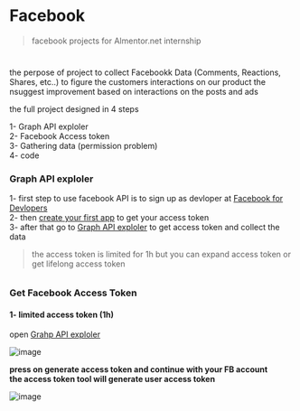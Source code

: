# Facebook
> facebook projects for Almentor.net internship
#


the perpose of project to collect Facebookk Data (Comments, Reactions, Shares, etc..) to figure the customers interactions on our product 
the nsuggest improvement based on interactions on the posts and ads 

the full project designed in 4 steps

 1- Graph API exploler <br>
 2- Facebook Access token<br>
 3- Gathering data (permission problem) <br>
 4- code <br>

### Graph API exploler 

1- first step to use facebook API is to sign up as devloper at [Facebook for Devlopers](https://developers.facebook.com/)<br>
2- then [create your first app](https://developers.facebook.com/docs/development/create-an-app) to get your access token<br>
3- after that go to [Graph API exploler](https://developers.facebook.com/tools/explorer/) to get access token and collect the data<br>

> the access token is limited for 1h but you can expand access token or get lifelong access token
######
### Get Facebook Access Token
 #### 1- limited access token (1h)
 open [Grahp API exploler](https://developers.facebook.com/tools/explorer/) 
 
 
 ![image](https://user-images.githubusercontent.com/81495150/138315875-4bf1874f-ed74-4843-a535-1afdba81b994.png)
 
  __press on generate access token and continue with your FB account__<br>
  __the access token tool will generate user access token__
  
 ![image](https://user-images.githubusercontent.com/81495150/138316085-98da7fe7-02ac-4f38-b5b0-13c4a5528640.png)


 

